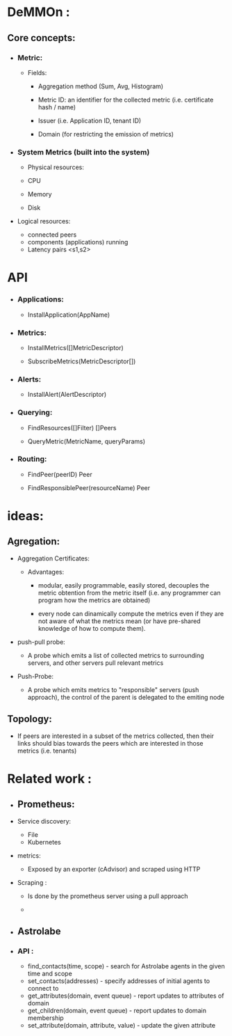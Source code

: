# DeMMOn :

## Core concepts:

<!-- * ### Tenant:

    * A Resource manager (ingests resource collections) and emits deployment configurations

* ###  Node:

    * A node belonging to any entity in any system

* ### Domain:

    * The domain in which the node is installed, i.e. AWS, Google, etc. -->


* ### Metric: 

     * Fields:

        * Aggregation method (Sum, Avg, Histogram)

        * Metric ID: an identifier for the collected metric (i.e. certificate hash / name)

        * Issuer (i.e. Application ID, tenant ID)

        * Domain (for restricting the emission of metrics)

* ### System Metrics (built into the system)

    *   Physical resources:

    * CPU
    * Memory
    * Disk

*   Logical resources:

    * connected peers
    * components (applications) running
    * Latency pairs <s1,s2>


# API

<!-- * ### Add Domain -->
<!-- * ### Remove Domain -->

* ### Applications:

    * InstallApplication(AppName)

* ### Metrics:

    * InstallMetrics([]MetricDescriptor)

    * SubscribeMetrics(MetricDescriptor[])

* ### Alerts:

    * InstallAlert(AlertDescriptor)

* ### Querying:

    * FindResources([]Filter) []Peers

    * QueryMetric(MetricName, queryParams)

* ### Routing:

    * FindPeer(peerID) Peer

    * FindResponsiblePeer(resourceName) Peer



# ideas: 

## Agregation:

* Aggregation Certificates:

    * Advantages:

        * modular, easily programmable, easily stored, decouples the metric obtention from the metric itself (i.e. any programmer can program how the metrics are obtained) 

        * every node can dinamically compute the metrics even if they are not aware of what the metrics mean (or have pre-shared knowledge of how to compute them).

* push-pull probe:

    * A probe which emits a list of collected metrics to surrounding servers, and other servers pull relevant metrics 

* Push-Probe:

    * A probe which emits metrics to "responsible" servers (push approach), the control of the parent is delegated to the emiting node


## Topology:

* If peers are interested in a subset of the metrics collected, then their links should bias towards the peers which are interested in those metrics (i.e. tenants)



# Related work :

* ## Prometheus:

* Service discovery: 

    * File
    * Kubernetes

* metrics:

    * Exposed by an exporter (cAdvisor) and scraped using HTTP

* Scraping : 
    
    * Is done by the prometheus server using a pull approach

    * 

        

* ## Astrolabe

* ### API :

    * find_contacts(time, scope) - search for Astrolabe agents in the given time and scope
    * set_contacts(addresses) - specify addresses of initial agents to connect to
    * get_attributes(domain, event queue) - report updates to attributes of domain
    * get_children(domain, event queue) - report updates to domain membership
    * set_attribute(domain, attribute, value) - update the given attribute



